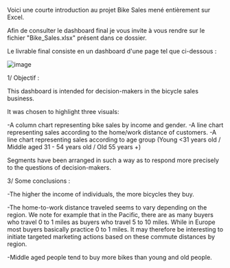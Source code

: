 Voici une courte introduction au projet Bike Sales mené entièrement sur Excel. 

Afin de consulter le dashboard final je vous invite à vous rendre sur le fichier "Bike_Sales.xlsx" présent dans ce dossier. 

Le livrable final consiste en un dashboard d'une page tel que ci-dessous : 

![image](https://user-images.githubusercontent.com/130085381/232311301-bc900341-d7a8-4a40-9e88-e5e4eb0ddae0.png)

1/ Objectif : 

This dashboard is intended for decision-makers in the bicycle sales business. 

It was chosen to highlight three visuals:

-A column chart representing bike sales by income and gender. 
-A line chart representing sales according to the home/work distance of customers. 
-A line chart representing sales according to age group (Young <31 years old / Middle aged 31 - 54 years old / Old 55 years +) 

Segments have been arranged in such a way as to respond more precisely to the questions of decision-makers. 

3/ Some conclusions : 

-The higher the income of individuals, the more bicycles they buy. 

-The home-to-work distance traveled seems to vary depending on the region. We note for example that in the Pacific, there are as many buyers who travel 0 to 1 miles as buyers who travel 5 to 10 miles. While in Europe most buyers basically practice 0 to 1 miles. 
It may therefore be interesting to initiate targeted marketing actions based on these commute distances by region. 

-Middle aged people tend to buy more bikes than young and old people.



